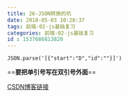 ```yaml
---
title: 26-JSON转换的坑
date: 2018-05-03 10:28:37
tags: 前端-02-js基础复习
categories: 前端-02-js基础复习
id : 1537686813820
---
```

```
JSON.parse('[{"start":"D","id":""}]')
```
==**要把单引号写在双引号外面**==

[CSDN博客链接](http://blog.csdn.net/shareus/article/details/50429006)